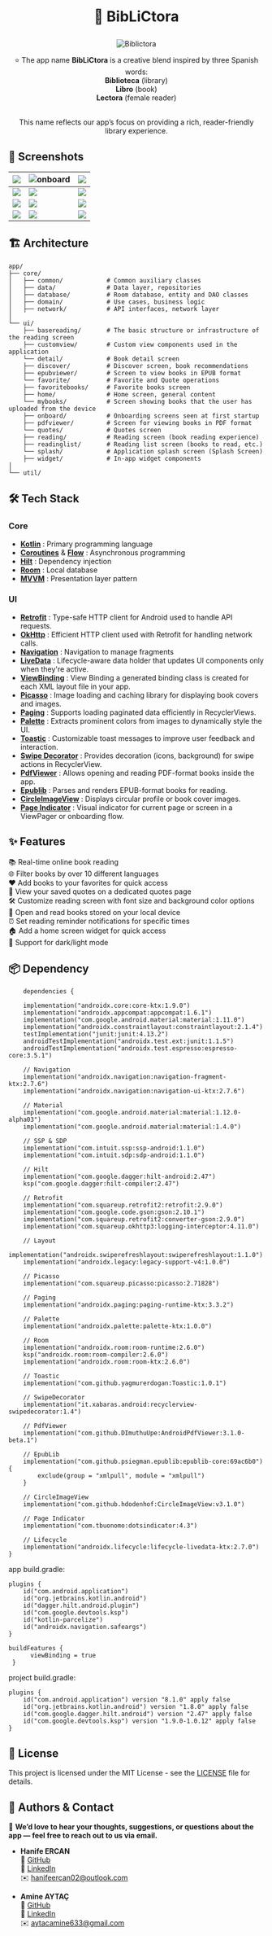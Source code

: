# <p align="center"> 📖 BibLiCtora</p> 

<p align="center">
  <img src="https://github.com/user-attachments/assets/1d5090fa-87cc-4f43-a902-998bf2fd2083" alt="Biblictora"/>
</p>

<div align="center">

⭐️ The app name <strong>BibLiCtora</strong> is a creative blend inspired by three Spanish words:<br>
<strong>Biblioteca</strong> (library)<br>
<strong>Libro</strong> (book)<br>
<strong>Lectora</strong> (female reader)<br><br>

This name reflects our app’s focus on providing a rich, reader-friendly library experience.

</div>

## 📱 Screenshots


| ![](https://github.com/user-attachments/assets/4e57c358-45d2-4e82-9c5e-5d924b40ede8) | ![onboard](https://github.com/user-attachments/assets/c63094fa-344c-4daa-9cbb-86beae3ceeb6) | ![](https://github.com/user-attachments/assets/5dc084d3-3e1a-43b6-92db-0b2ff6288dec) |
|---|---|---|
| ![](https://github.com/user-attachments/assets/f4367955-d475-4657-a21a-53926dba4928) | ![](https://github.com/user-attachments/assets/7734bfa3-24a0-45a8-8af9-e4c49ff693f3) | ![](https://github.com/user-attachments/assets/26073cac-fa94-4158-aed5-6f9c9bbfccf1)|
|  ![](https://github.com/user-attachments/assets/b999f70b-2fd0-461f-ac20-41344c642f1a) | ![](https://github.com/user-attachments/assets/7b60e27e-09f9-46f8-a9ca-1d1e74ea79cb) | ![](https://github.com/user-attachments/assets/a7369a27-1537-4423-8877-d3298bb56ce7)|
|  ![](https://github.com/user-attachments/assets/402517ee-d335-4aba-bd67-c923b7b3c380) |  ![](https://github.com/user-attachments/assets/db14e117-caf4-4702-af9e-c59b2a3980c6)  | ![](https://github.com/user-attachments/assets/d187846a-d70e-4ebf-949c-43eb44976797) |





## 🏗️ Architecture 

```
app/
├── core/
│   ├── common/            # Common auxiliary classes
│   ├── data/              # Data layer, repositories
│   ├── database/          # Room database, entity and DAO classes
│   ├── domain/            # Use cases, business logic
│   ├── network/           # API interfaces, network layer
│
└── ui/
    ├── basereading/       # The basic structure or infrastructure of the reading screen
    ├── customview/        # Custom view components used in the application
    └── detail/            # Book detail screen
    ├── discover/          # Discover screen, book recommendations
    ├── epubviewer/        # Screen to view books in EPUB format
    └── favorite/          # Favorite and Quote operations
    ├── favoritebooks/     # Favorite books screen
    ├── home/              # Home screen, general content
    └── mybooks/           # Screen showing books that the user has uploaded from the device
    ├── onboard/           # Onboarding screens seen at first startup
    ├── pdfviewer/         # Screen for viewing books in PDF format
    └── quotes/            # Quotes screen
    ├── reading/           # Reading screen (book reading experience)
    ├── readinglist/       # Reading list screen (books to read, etc.)
    └── splash/            # Application splash screen (Splash Screen)
    ├── widget/            # In-app widget components
│
└── util/
```

## 🛠️ Tech Stack

### Core
- [**Kotlin**](https://kotlinlang.org/) : Primary programming language
- [**Coroutines**](https://github.com/Kotlin/kotlinx.coroutines) & [**Flow**](https://developer.android.com/kotlin/flow) : Asynchronous programming
- [**Hilt**](https://developer.android.com/training/dependency-injection/hilt-android) : Dependency injection
- [**Room**](https://developer.android.com/training/data-storage/room) : Local database
- [**MVVM**](https://developer.android.com/topic/architecture) : Presentation layer pattern

### UI
- [**Retrofit**](https://square.github.io/retrofit/) : Type-safe HTTP client for Android used to handle API requests.
- [**OkHttp**](https://square.github.io/okhttp/) : Efficient HTTP client used with Retrofit for handling network calls.
- [**Navigation**](https://developer.android.com/guide/navigation) : Navigation to manage fragments
- [**LiveData**](https://developer.android.com/topic/libraries/architecture/livedata) : Lifecycle-aware data holder that updates UI components only when they're active.
- [**ViewBinding**](https://developer.android.com/topic/libraries/architecture/livedata) : View Binding a generated binding class is created for each XML layout file in your app.
- [**Picasso**](https://square.github.io/picasso/) : Image loading and caching library for displaying book covers and images.
- [**Paging**](https://developer.android.com/topic/libraries/architecture/paging/v3-overview) : Supports loading paginated data efficiently in RecyclerViews.
- [**Palette**](https://developer.android.com/develop/ui/views/graphics/palette-colors) : Extracts prominent colors from images to dynamically style the UI.
- [**Toastic**](https://github.com/yagmurerdogan/Toastic) : Customizable toast messages to improve user feedback and interaction.
- [**Swipe Decorator**](https://github.com/xabaras/RecyclerViewSwipeDecorator) : Provides decoration (icons, background) for swipe actions in RecyclerView.
- [**PdfViewer**](https://mvnrepository.com/artifact/com.github.DImuthuUpe/AndroidPdfViewer/3.1.0-beta.1) : Allows opening and reading PDF-format books inside the app.
- [**Epublib**](https://github.com/psiegman/epublib) : Parses and renders EPUB-format books for reading.
- [**CircleImageView**](https://github.com/hdodenhof/CircleImageView) : Displays circular profile or book cover images.
- [**Page Indicator**](https://github.com/Gozirin/Dots.Indicator) : Visual indicator for current page or screen in a ViewPager or onboarding flow.

## ✨ Features

📚 Real-time online book reading  
🌐 Filter books by over 10 different languages  
❤️ Add books to your favorites for quick access  
📝 View your saved quotes on a dedicated quotes page  
🛠️ Customize reading screen with font size and background color options  
📁 Open and read books stored on your local device  
⏰ Set reading reminder notifications for specific times  
🏠 Add a home screen widget for quick access  
🌙 Support for dark/light mode 

## 📦 Dependency
```
    dependencies {

    implementation("androidx.core:core-ktx:1.9.0")
    implementation("androidx.appcompat:appcompat:1.6.1")
    implementation("com.google.android.material:material:1.11.0")
    implementation("androidx.constraintlayout:constraintlayout:2.1.4")
    testImplementation("junit:junit:4.13.2")
    androidTestImplementation("androidx.test.ext:junit:1.1.5")
    androidTestImplementation("androidx.test.espresso:espresso-core:3.5.1")

    // Navigation
    implementation("androidx.navigation:navigation-fragment-ktx:2.7.6")
    implementation("androidx.navigation:navigation-ui-ktx:2.7.6")

    // Material
    implementation("com.google.android.material:material:1.12.0-alpha03")
    implementation("com.google.android.material:material:1.4.0")

    // SSP & SDP
    implementation("com.intuit.ssp:ssp-android:1.1.0")
    implementation("com.intuit.sdp:sdp-android:1.1.0")

    // Hilt
    implementation("com.google.dagger:hilt-android:2.47")
    ksp("com.google.dagger:hilt-compiler:2.47")

    // Retrofit
    implementation("com.squareup.retrofit2:retrofit:2.9.0")
    implementation("com.google.code.gson:gson:2.10.1")
    implementation("com.squareup.retrofit2:converter-gson:2.9.0")
    implementation("com.squareup.okhttp3:logging-interceptor:4.11.0")

    // Layout
    implementation("androidx.swiperefreshlayout:swiperefreshlayout:1.1.0")
    implementation("androidx.legacy:legacy-support-v4:1.0.0")

    // Picasso
    implementation("com.squareup.picasso:picasso:2.71828")

    // Paging
    implementation("androidx.paging:paging-runtime-ktx:3.3.2")

    // Palette
    implementation("androidx.palette:palette-ktx:1.0.0")

    // Room
    implementation("androidx.room:room-runtime:2.6.0")
    ksp("androidx.room:room-compiler:2.6.0")
    implementation("androidx.room:room-ktx:2.6.0")

    // Toastic
    implementation("com.github.yagmurerdogan:Toastic:1.0.1")

    // SwipeDecorator
    implementation("it.xabaras.android:recyclerview-swipedecorator:1.4")

    // PdfViewer
    implementation("com.github.DImuthuUpe:AndroidPdfViewer:3.1.0-beta.1")

    // EpubLib
    implementation("com.github.psiegman.epublib:epublib-core:69ac6b0") {
        exclude(group = "xmlpull", module = "xmlpull")
    }

    // CircleImageView
    implementation("com.github.hdodenhof:CircleImageView:v3.1.0")

    // Page Indicator
    implementation("com.tbuonomo:dotsindicator:4.3")

    // Lifecycle
    implementation("androidx.lifecycle:lifecycle-livedata-ktx:2.7.0")
}
```

app build.gradle:

```
plugins {
    id("com.android.application")
    id("org.jetbrains.kotlin.android")
    id("dagger.hilt.android.plugin")
    id("com.google.devtools.ksp")
    id("kotlin-parcelize")
    id("androidx.navigation.safeargs")
}

buildFeatures {
      viewBinding = true
 }
```
project build.gradle:

```
plugins {
    id("com.android.application") version "8.1.0" apply false
    id("org.jetbrains.kotlin.android") version "1.8.0" apply false
    id("com.google.dagger.hilt.android") version "2.47" apply false
    id("com.google.devtools.ksp") version "1.9.0-1.0.12" apply false
}
```

## 📄 License

This project is licensed under the MIT License - see the [LICENSE](LICENSE) file for details.

## 👩 Authors & Contact

💌 **We’d love to hear your thoughts, suggestions, or questions about the app — feel free to reach out to us via email.**

- **Hanife ERCAN**  
  🔗 [GitHub](https://github.com/hanifeercan) <br>
  🔗 [LinkedIn](https://www.linkedin.com/in/hanifeercan/)  <br>
  ✉️ hanifeercan02@outlook.com  

- **Amine AYTAÇ**  
  🔗 [GitHub](https://github.com/amineytc) <br>
  🔗 [LinkedIn](https://www.linkedin.com/in/amine-aytac/)  <br>
  ✉️ aytacamine633@gmail.com 
